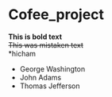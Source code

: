 # Cofee_project
**This is bold text**	
~~This was mistaken text~~	
*hicham
* George Washington
* John Adams
* Thomas Jefferson
